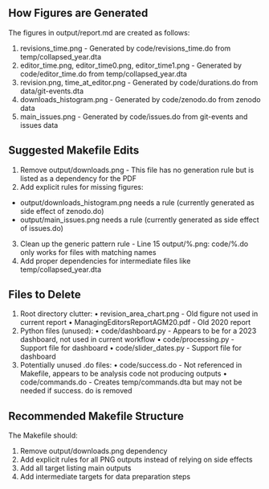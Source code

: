 ## How Figures are Generated

The figures in output/report.md are created as follows:

1. revisions_time.png - Generated by code/revisions_time.do from temp/collapsed_year.dta
2. editor_time.png, editor_time0.png, editor_time1.png - Generated by code/editor_time.do from temp/collapsed_year.dta
3. revision.png, time_at_editor.png - Generated by code/durations.do from data/git-events.dta
4. downloads_histogram.png - Generated by code/zenodo.do from zenodo data
5. main_issues.png - Generated by code/issues.do from git-events and issues data

## Suggested Makefile Edits

1. Remove output/downloads.png - This file has no generation rule but is listed as a dependency for the PDF
2. Add explicit rules for missing figures:
 - output/downloads_histogram.png needs a rule (currently generated as side effect of zenodo.do)
 - output/main_issues.png needs a rule (currently generated as side effect of issues.do)
3. Clean up the generic pattern rule - Line 15 output/%.png: code/%.do only works for files with matching names
4. Add proper dependencies for intermediate files like temp/collapsed_year.dta

## Files to Delete

1. Root directory clutter:
 • revision_area_chart.png - Old figure not used in current report
 • ManagingEditorsReportAGM20.pdf - Old 2020 report
2. Python files (unused):
 • code/dashboard.py - Appears to be for a 2023 dashboard, not used in current
 workflow
 • code/processing.py - Support file for dashboard
 • code/slider_dates.py - Support file for dashboard
3. Potentially unused .do files:
 • code/success.do - Not referenced in Makefile, appears to be analysis code not
 producing outputs
 • code/commands.do - Creates temp/commands.dta but may not be needed if success.
 do is removed


## Recommended Makefile Structure

The Makefile should:

1. Remove output/downloads.png dependency 
2. Add explicit rules for all PNG outputs instead of relying on side effects
5. Add all target listing main outputs
6. Add intermediate targets for data preparation steps